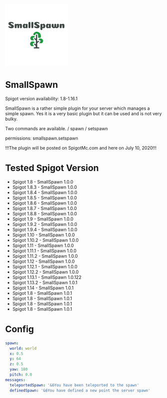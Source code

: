 ![logo](logo.png)
# SmallSpawn

Spigot version availability: 1.8-1.16.1

SmallSpawn is a rather simple plugin for your server which manages a simple spawn.
Yes it is a very basic plugin but it can be used and is not very bulky.

Two commands are available.
/ spawn
/ setspawn

permissions:
smallspawn.setspawn

!!!The plugin will be posted on SpigotMc.com and here on July 10, 2020!!!

# Tested Spigot Version

- Spigot 1.8 - SmallSpawn 1.0.0
- Spigot 1.8.3 - SmallSpawn 1.0.0
- Spigot 1.8.4 - SmallSpawn 1.0.0
- Spigot 1.8.5 - SmallSpawn 1.0.0
- Spigot 1.8.6 - SmallSpawn 1.0.0
- Spigot 1.8.7 - SmallSpawn 1.0.0
- Spigot 1.8.8 - SmallSpawn 1.0.0
- Spigot 1.9 - SmallSpawn 1.0.0
- Spigot 1.9.2 - SmallSpawn 1.0.0
- Spigot 1.9.4 - SmallSpawn 1.0.0
- Spigot 1.10 - SmallSpawn 1.0.0
- Spigot 1.10.2 - SmallSpawn 1.0.0
- Spigot 1.11 - SmallSpawn 1.0.0
- Spigot 1.11.1 - SmallSpawn 1.0.0
- Spigot 1.11.2 - SmallSpawn 1.0.0
- Spigot 1.12 - SmallSpawn 1.0.0
- Spigot 1.12.1 - SmallSpawn 1.0.0
- Spigot 1.12.2 - SmallSpawn 1.0.0
- Spigot 1.13.1 - SmallSpawn 1.0.122
- Spigot 1.13.2 - SmallSpawn 1.0.1
- Spigot 1.14 - SmallSpawn 1.0.1
- Spigot 1.8 - SmallSpawn 1.0.1
- Spigot 1.8 - SmallSpawn 1.0.1
- Spigot 1.8 - SmallSpawn 1.0.1
- Spigot 1.8 - SmallSpawn 1.0.1

# Config
```yaml
spawn:
  world: world
  x: 0.5
  y: 64
  z: 0.5
  yaw: 180
  pitch: 0.0
messages:
  teleportedSpawn: '&6You have been teleported to the spawn'
  definedSpawn: '&6You have defined a new point the server spawn'
```
